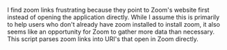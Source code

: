 I find zoom links frustrating because they point to Zoom's website first instead of opening the application directly. While I assume this is primarily to help users who don't already have zoom installed to install zoom, it also seems like an opportunity for Zoom to gather more data than necessary. This script parses zoom links into URI's that open in Zoom directly.